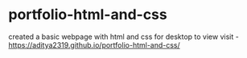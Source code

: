 # portfolio-html-and-css
created a basic webpage with html and css for desktop 
to view visit - https://aditya2319.github.io/portfolio-html-and-css/
